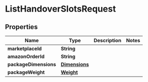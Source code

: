 
# ListHandoverSlotsRequest

## Properties
Name | Type | Description | Notes
------------ | ------------- | ------------- | -------------
**marketplaceId** | **String** |  | 
**amazonOrderId** | **String** |  | 
**packageDimensions** | [**Dimensions**](Dimensions.md) |  | 
**packageWeight** | [**Weight**](Weight.md) |  | 




